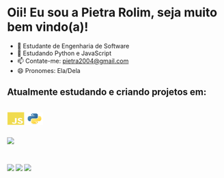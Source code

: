 # Oii! Eu sou a Pietra Rolim, seja muito bem vindo(a)!

- 🔭 Estudante de Engenharia de Software
- 🌱 Estudando Python e JavaScript
- 📫 Contate-me: pietra2004@gmail.com
- 😄 Pronomes: Ela/Dela


## Atualmente estudando e criando projetos em:
<div style="display: inline_block"><br>
  <img align="center" alt="Rafa-Js" height="30" width="40" src="https://raw.githubusercontent.com/devicons/devicon/master/icons/javascript/javascript-plain.svg">
  <img align="center" alt="Rafa-Python" height="30" width="40" src="https://raw.githubusercontent.com/devicons/devicon/master/icons/python/python-original.svg">
  </div>
  
##

  <table>
  <a href="https://github.com/pietrarm04">
  <img height="180em" src="https://github-readme-stats.vercel.app/api?username=pietrarm04&show_icons=true&theme=tokyonight&include_all_commits=false&count_private=true"/>
  <br>
</table>
    
##

<div> 

  <a href="https://www.instagram.com/pietra_r_m/" target="_blank"><img src="https://img.shields.io/badge/-Instagram-%23E4405F?style=for-the-badge&logo=instagram&logoColor=white" target="_blank"></a>
  <a href = "mailto: pietra2004@gmail.com"><img src="https://img.shields.io/badge/-Gmail-%23333?style=for-the-badge&logo=gmail&logoColor=white" target="_blank"></a>
  <a href="https://www.linkedin.com/in/pietra-rolim//" target="_blank"><img src="https://img.shields.io/badge/-LinkedIn-%230077B5?style=for-the-badge&logo=linkedin&logoColor=white" target="_blank"></a> 
</div>
